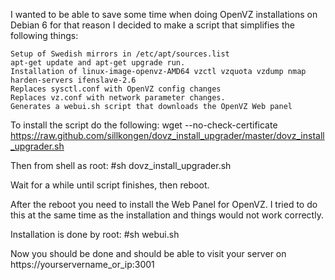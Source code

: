 I wanted to be able to save some time when doing OpenVZ installations on Debian 6 for that reason I decided to make a script that simplifies the following things:

    Setup of Swedish mirrors in /etc/apt/sources.list
    apt-get update and apt-get upgrade run.
    Installation of linux-image-openvz-AMD64 vzctl vzquota vzdump nmap harden-servers ifenslave-2.6
    Replaces sysctl.conf with OpenVZ config changes
    Replaces vz.conf with network parameter changes.
    Generates a webui.sh script that downloads the OpenVZ Web panel
    
To install the script do the following:  wget --no-check-certificate https://raw.github.com/sillkongen/dovz_install_upgrader/master/dovz_install_upgrader.sh

Then from shell as root: #sh dovz_install_upgrader.sh

Wait for a while until script finishes, then reboot.

After the reboot you need to install the Web Panel for OpenVZ. I tried to do this at the same time as the installation and things would not work correctly. 

Installation is done by root: #sh webui.sh

Now you should be done and should be able to visit your server on https://yourservername_or_ip:3001
